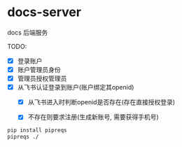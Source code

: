 # docs-server
docs 后端服务

TODO:
- [x] 登录账户
- [x] 账户管理员身份
- [x] 管理员授权管理员
- [x] 从飞书认证登录到账户(账户绑定其openid)
    - [x] 从飞书进入时判断openid是否存在(存在直接授权登录)
    - [x] 不存在则要求注册(生成新账号, 需要获得手机号)


```bash
pip install pipreqs
pipreqs ./
```
